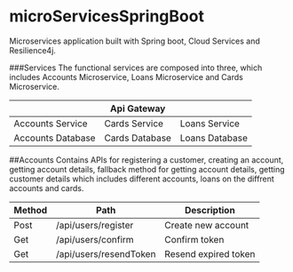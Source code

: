 # microServicesSpringBoot
Microservices application built with Spring boot, Cloud Services and Resilience4j.

###Services
The functional services are composed into three, which includes Accounts Microservice, Loans Microservice and Cards Microservice.

|                   |    Api Gateway     |                  |
|   -------------   |    -------------   |    -----------   |
| Accounts Service  |  Cards Service     |  Loans Service   |
| Accounts Database |  Cards Database    |  Loans Database  |

##Accounts
Contains APIs for registering a customer, creating an account, getting account details, fallback method for getting account details,
getting customer details which includes different accounts, loans on the diffrent accounts and cards.

|  Method  |         Path             |        Description       |
|  ------  |       -------------      |      ---------------
|   Post   |   /api/users/register    |   Create new account     |
|   Get    |   /api/users/confirm     |   Confirm token          |
|   Get    |   /api/users/resendToken |   Resend expired token   |

